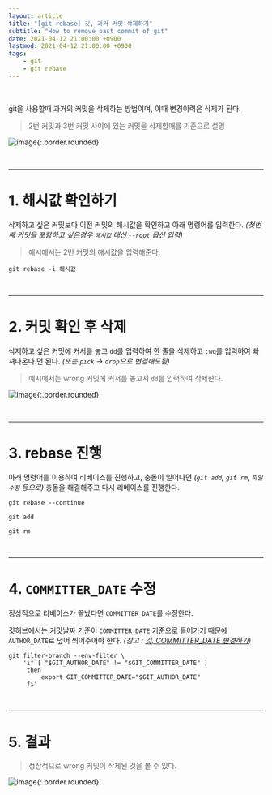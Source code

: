 ```yaml
---
layout: article
title: "[git rebase] 깃, 과거 커밋 삭제하기"
subtitle: "How to remove past commit of git"
date: 2021-04-12 21:00:00 +0900
lastmod: 2021-04-12 21:00:00 +0900
tags: 
    - git
    - git rebase
---
```


<br>

git을 사용할때 과거의 커밋을 삭제하는 방법이며, 이때 변경이력은 삭제가 된다.

> 2번 커밋과 3번 커밋 사이에 있는 커밋을 삭제할때를 기준으로 설명

![image](https://user-images.githubusercontent.com/59393359/114390370-223faa80-9bd1-11eb-90e1-f16e442e6b9e.png){:.border.rounded}

<br>

---

# 1. 해시값 확인하기

삭제하고 싶은 커밋보다 이전 커밋의 해시값을 확인하고 아래 명령어를 입력한다. *(첫번째 커밋을 포함하고 싶은경우 `해시값` 대신 `--root` 옵션 입력)*

> 예시에서는 2번 커밋의 해시값을 입력해준다.

```
git rebase -i 해시값
```

<br>

---

# 2. 커밋 확인 후 삭제

삭제하고 싶은 커밋에 커서를 놓고 `dd`를 입력하여 한 줄을 삭제하고 `:wq`를 입력하여 빠져나온다.면 된다. *(또는 `pick` -> `drop`으로 변경해도됨)*

> 예시에서는 wrong 커밋에 커서를 놓고서 `dd`를 입력하여 삭제한다.

![image](https://user-images.githubusercontent.com/59393359/114390941-d5100880-9bd1-11eb-8697-66c0311d80a2.gif){:.border.rounded}

<br>

---

# 3. rebase 진행

아래 명령어를 이용하여 리베이스를 진행하고, 충돌이 일어나면 *(`git add`, `git rm`, `파일 수정` 등으로)* 충돌을 해결해주고 다시 리베이스를 진행한다.

```
git rebase --continue
```

```
git add
```

```
git rm
```

<br>

---

# 4. `COMMITTER_DATE` 수정

정상적으로 리베이스가 끝났다면 `COMMITTER_DATE`를 수정한다.

깃허브에서는 커밋날짜 기준이 `COMMITTER_DATE` 기준으로 들어가기 때문에 `AUTHOR_DATE`로 덮어 씌어주어야 한다. *(참고 : [깃, COMMITTER_DATE 변경하기](https://syki66.github.io/blog/2020/12/30/git-change-committer-date.html))*

```
git filter-branch --env-filter \
    'if [ "$GIT_AUTHOR_DATE" != "$GIT_COMMITTER_DATE" ]
     then
         export GIT_COMMITTER_DATE="$GIT_AUTHOR_DATE"
     fi'
```

<br>

---

# 5. 결과

> 정상적으로 wrong 커밋이 삭제된 것을 볼 수 있다.

![image](https://user-images.githubusercontent.com/59393359/114390527-5915c080-9bd1-11eb-8e11-f8077b6b4d8c.png){:.border.rounded}

<br><br><br><br>